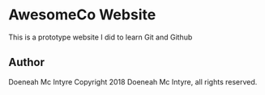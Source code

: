 # AwesomeCo Website
This is a prototype website I did to learn Git and Github

## Author
Doeneah Mc Intyre
Copyright 2018 Doeneah Mc Intyre, all rights reserved.